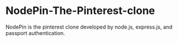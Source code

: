 # NodePin-The-Pinterest-clone
NodePin is the pinterest clone developed by node.js, express.js, and passport authentication.
